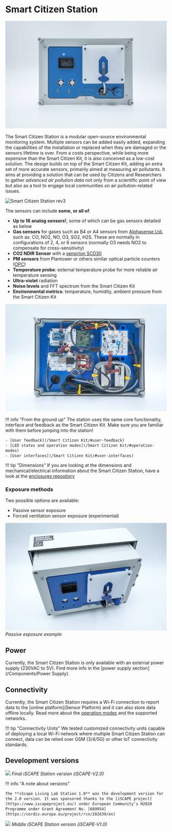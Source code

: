 Smart Citizen Station
==================

![](/assets/images/station30bottom.jpg)

The Smart Citizen Station is a modular open-source environmental monitoring system. Multiple sensors can be added easily added, expanding the capabilities of the installation or replaced when they are damaged or the sensors lifetime is over. From a costs perspective, while being more expensive than the Smart Citizen Kit, it is also conceived as a low-cost solution. The design builds on top of the Smart Citizen Kit, adding an extra set of more accurate sensors, primarily aimed at measuring air pollutants. It aims at providing a solution that can be used by Citizens and Researchers to gather _advanced air pollution data_ not only from a scientific point of view but also as a tool to engage local communities on air pollution-related issues.

<img src="https://live.staticflickr.com/65535/50812574093_2e9493d105_k.jpg" width="2001" height="1334" alt="Smart Citizen Station rev3">

The sensors can include **some, or all of**:

- **Up to 16 analog sensors!**, some of which can be gas sensors detailed as below
- **Gas sensors** for gases such as B4 or A4 sensors from [Alphasense Ltd.](http://www.alphasense.com/index.php/air/) such as: CO, NO2, NO, O3, SO2, H2S. These are normally in configurations of 2, 4, or 6 sensors (normally O3 needs NO2 to compensate for cross-sensitivity)
- **CO2 NDIR Sensor** with a [sensirion SCD30](https://www.sensirion.com/en/environmental-sensors/carbon-dioxide-sensors/carbon-dioxide-sensors-co2/)
- **PM sensors** from Plantower or others similar optical particle counters ([OPC](https://en.wikipedia.org/wiki/Particle_counter#Optical_counting))
- **Temperature probe**: external temperature probe for more reliable air temperature sensing
- **Ultra-violet** radiation
- **Noise levels** and FFT spectrum from the Smart Citizen Kit
- **Environmental metrics**: temperature, humidity, ambient pressure from the Smart Citizen Kit

![](/assets/images/station30inside.jpg)

!!! info "From the ground up"
    The station uses the same core functionality, interface and feedback as the Smart Citizen Kit. Make sure you are familiar with them before jumping into the station!

    - [User feedback](/Smart Citizen Kit/#user-feedback) 
    - [LED states and operation modes](/Smart Citizen Kit/#operation-modes)
    - [User interfaces](/Smart Citizen Kit/#user-interfaces)

!!! tip "Dimensions"
    If you are looking at the dimensions and mechanical/electrical information about the Smart Citizen Station, have a look at the [enclosures repository](https://github.com/fablabbcn/smartcitizen-enclosures/tree/master/SmartCitizen%20Station%20V3.0)

### Exposure methods

Two possible options are available:

- Passive sensor exposure
- Forced ventilation sensor exposure (experimental)

![](/assets/images/station30.jpg)
_Passive exposure example_

## Power

Currently, the Smart Citizen Station is only available with an external power supply (230VAC to 5V). Find more info in the [power supply section](/Components/Power Supply).

## Connectivity

Currently, the Smart Citizen Station requires a Wi-Fi connection to report data to the [online platform](Sensor Platform) and it can also store data offline locally. Read more about the [operation modes](https://docs.smartcitizen.me/Smart%20Citizen%20Kit/#operation-modes) and the supported networks.

!!! tip "Connectivity Units"
	We tested customized connectivity units capable of deploying a local Wi-Fi network where multiple Smart Citizen Station can connect, data can be relied over GSM (3/4/5G) or other IoT connectivity standards.

## Development versions

![](https://i.imgur.com/CiFikz8.jpg)
_Final iSCAPE Station version (iSCAPE-V2.0)_

!!! info "A note about versions"

    The **iScape Living Lab Station 1.0** was the development version for the 2.0 version. It was sponsored thanks to the [iSCAPE project](https://www.iscapeproject.eu/) under European Community’s H2020 Programme under Grant Agreement No. [689954](https://cordis.europa.eu/project/rcn/202639/en)

![](https://i.imgur.com/QB5P4r9.jpg)
_Middle iSCAPE Station version (iSCAPE-V1.0)_
